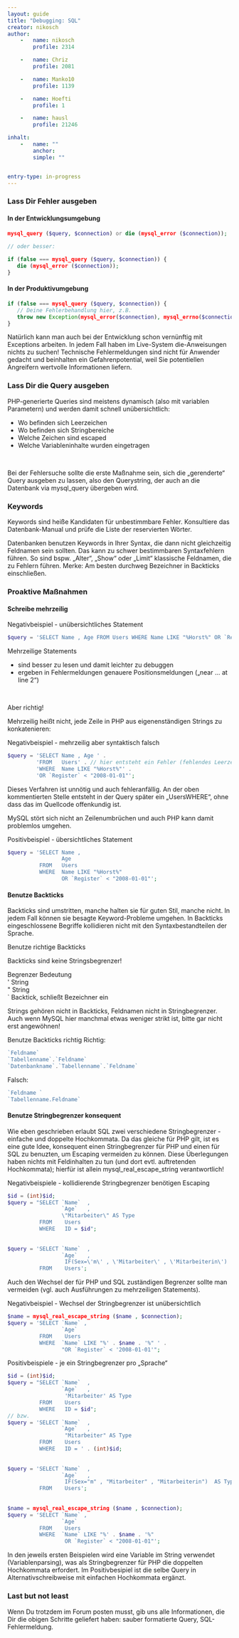 ```yaml
---
layout: guide
title: "Debugging: SQL"
creator: nikosch
author:
    -   name: nikosch
        profile: 2314

    -   name: Chriz
        profile: 2081

    -   name: Manko10
        profile: 1139

    -   name: Hoefti
        profile: 1

    -   name: hausl
        profile: 21246

inhalt:
    -   name: ""
        anchor: 
        simple: ""


entry-type: in-progress
---
```


### Lass Dir Fehler ausgeben
 
#### In der Entwicklungsumgebung

~~~ php
mysql_query ($query, $connection) or die (mysql_error ($connection));
 
// oder besser:

if (false === mysql_query ($query, $connection)) {
   die (mysql_error ($connection));
}
~~~


#### In der Produktivumgebung

~~~ php
if (false === mysql_query ($query, $connection)) {
   // Deine Fehlerbehandlung hier, z.B.
   throw new Exception(mysql_error($connection), mysql_errno($connection));
}
~~~

Natürlich kann man auch bei der Entwicklung schon vernünftig mit Exceptions arbeiten. In jedem Fall haben im Live-System die-Anweisungen nichts zu suchen! Technische Fehlermeldungen sind nicht für Anwender gedacht und beinhalten ein Gefahrenpotential, weil Sie potentiellen Angreifern wertvolle Informationen liefern. 

### Lass Dir die Query ausgeben
 
PHP-generierte Queries sind meistens dynamisch (also mit variablen Parametern) und werden damit schnell unübersichtlich: 

- Wo befinden sich Leerzeichen 
- Wo befinden sich Stringbereiche 
- Welche Zeichen sind escaped 
- Welche Variableninhalte wurden eingetragen 
<br>

Bei der Fehlersuche sollte die erste Maßnahme sein, sich die „gerenderte“ Query ausgeben zu lassen, also den Querystring, der auch an die Datenbank via mysql_query übergeben wird. 


### Keywords
 
Keywords sind heiße Kandidaten für unbestimmbare Fehler. Konsultiere das Datenbank-Manual und prüfe die Liste der reservierten Wörter. 

Datenbanken benutzen Keywords in Ihrer Syntax, die dann nicht gleichzeitig Feldnamen sein sollten. Das kann zu schwer bestimmbaren Syntaxfehlern führen. So sind bspw. „Alter“, „Show“ oder „Limit“ klassische Feldnamen, die zu Fehlern führen. Merke: Am besten durchweg Bezeichner in Backticks einschließen. 

### Proaktive Maßnahmen
 
#### Schreibe mehrzeilig
 
Negativbeispiel - unübersichtliches Statement

~~~ php
$query = 'SELECT Name , Age FROM Users WHERE Name LIKE "%Horst%" OR `Register` < "2008-01-01"';
~~~

Mehrzeilige Statements

- sind besser zu lesen und damit leichter zu debuggen 
- ergeben in Fehlermeldungen genauere Positionsmeldungen („near ... at line 2“) 
<br>

Aber richtig! 

Mehrzeilig heißt nicht, jede Zeile in PHP aus eigenenständigen Strings zu konkatenieren: 

Negativbeispiel - mehrzeilig aber syntaktisch falsch

~~~ php
$query = 'SELECT Name , Age ' . 
         'FROM   Users' . // hier entsteht ein Fehler (fehlendes Leerzeichen)
         'WHERE  Name LIKE "%Horst%"' .
         'OR `Register` < "2008-01-01"';
~~~

Dieses Verfahren ist unnötig und auch fehleranfällig. An der oben kommentierten Stelle entsteht in der Query später ein „UsersWHERE“, ohne dass das im Quellcode offenkundig ist. 

MySQL stört sich nicht an Zeilenumbrüchen und auch PHP kann damit problemlos umgehen. 

Positivbeispiel - übersichtliches Statement

~~~ php
$query = 'SELECT Name , 
                 Age 
          FROM   Users 
          WHERE  Name LIKE "%Horst%" 
                 OR `Register` < "2008-01-01"';
~~~

#### Benutze Backticks
 
Backticks sind umstritten, manche halten sie für guten Stil, manche nicht. In jedem Fall können sie besagte Keyword-Probleme umgehen. In Backticks eingeschlossene Begriffe kollidieren nicht mit den Syntaxbestandteilen der Sprache. 

Benutze richtige Backticks 

Backticks sind keine Stringsbegrenzer! 

Begrenzer  Bedeutung  
'  String  
"  String  
`  Backtick, schließt Bezeichner ein  

Strings gehören nicht in Backticks, Feldnamen nicht in Stringbegrenzer. Auch wenn MySQL hier manchmal etwas weniger strikt ist, bitte gar nicht erst angewöhnen! 

Benutze Backticks richtig 
Richtig: 

~~~ php
`Feldname`
`Tabellenname`.`Feldname`
`Datenbankname`.`Tabellenname`.`Feldname`
~~~

Falsch:
~~~ php 
`Feldname `
`Tabellenname.Feldname`
~~~

#### Benutze Stringbegrenzer konsequent

Wie eben geschrieben erlaubt SQL zwei verschiedene Stringbegrenzer - einfache und doppelte Hochkommata. Da das gleiche für PHP gilt, ist es eine gute Idee, konsequent einen Stringbegrenzer für PHP und einen für SQL zu benuzten, um Escaping vermeiden zu können. Diese Überlegungen haben nichts mit Feldinhalten zu tun (und dort evtl. auftretenden Hochkommata); hierfür ist allein mysql_real_escape_string verantwortlich!

Negativbeispiele - kollidierende Stringbegrenzer benötigen Escaping

~~~ php
$id = (int)$id;
$query = "SELECT `Name`  , 
                 `Age`   , 
                 \"Mitarbeiter\" AS Type
          FROM    Users
          WHERE   ID = $id";
 
 
$query = 'SELECT `Name`  , 
                 `Age`   , 
                  IF(Sex=\'m\' , \'Mitarbeiter\' , \'Mitarbeiterin\')  AS Type
          FROM    Users';
~~~


Auch den Wechsel der für PHP und SQL zuständigen Begrenzer sollte man vermeiden (vgl. auch Ausführungen zu mehrzeiligen Statements).

Negativbeispiel - Wechsel der Stringbegrenzer ist unübersichtlich

~~~ php
$name = mysql_real_escape_string ($name , $connection);
$query = 'SELECT `Name` , 
                 `Age`
          FROM    Users
          WHERE  `Name` LIKE "%' . $name . '%" ' . 
                 "OR `Register` < '2008-01-01'";

~~~


Positivbeispiele - je ein Stringbegrenzer pro „Sprache“

~~~ php 
$id = (int)$id;
$query = "SELECT `Name`  , 
                 `Age`   , 
                  'Mitarbeiter' AS Type
          FROM    Users
          WHERE   ID = $id";
// bzw.
$query = 'SELECT `Name`  , 
                 `Age`   , 
                  "Mitarbeiter" AS Type
          FROM    Users
          WHERE   ID = ' . (int)$id;
 
 
$query = 'SELECT `Name`  , 
                 `Age`   , 
                  IF(Sex="m" , "Mitarbeiter" , "Mitarbeiterin")  AS Type
          FROM    Users';
 
 
$name = mysql_real_escape_string ($name , $connection);
$query = 'SELECT `Name` , 
                 `Age`
          FROM    Users
          WHERE  `Name` LIKE "%' . $name . '%"
                  OR `Register` < "2008-01-01"';
~~~

In den jeweils ersten Beispielen wird eine Variable im String verwendet (Variablenparsing), was als Stringbegrenzer für PHP die doppelten Hochkommata erfordert. Im Positivbesipiel ist die selbe Query in Alternativschreibweise mit einfachen Hochkommata ergänzt.


### Last but not least

Wenn Du trotzdem im Forum posten musst, gib uns alle Informationen, die Dir die obigen Schritte geliefert haben: sauber formatierte Query, SQL-Fehlermeldung.

